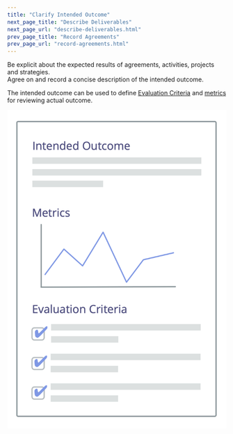 ```yaml
---
title: "Clarify Intended Outcome"
next_page_title: "Describe Deliverables"
next_page_url: "describe-deliverables.html"
prev_page_title: "Record Agreements"
prev_page_url: "record-agreements.html"
---
```



<div class="card summary"><div class="card-body">Be explicit about the expected results of agreements, activities, projects and strategies.
</div></div>
Agree on and record a concise description of the intended outcome.

The intended outcome can be used to define [Evaluation Criteria](evaluation-criteria.html) and <a href="glossary.html#entry-metric" class="glossary-tooltip" data-toggle="tooltip" title="Metric: A quantifiable measure used to track and assess progress, evaluate outcomes and determine success">metrics</a> for reviewing actual outcome.

![Intended Outcome, and Evaluation Criteria](img/templates/outcome-and-criteria.png)
